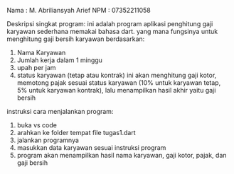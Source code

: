 Nama : M. Abriliansyah Arief
NPM : 07352211058

Deskripsi singkat program:
ini adalah program aplikasi penghitung gaji karyawan sederhana memakai bahasa dart.
yang mana fungsinya untuk menghitung gaji bersih karyawan berdasarkan:

1. Nama Karyawan
2. Jumlah kerja dalam 1 minggu
3. upah per jam
4. status karyawan (tetap atau kontrak)
   ini akan menghitung gaji kotor, memotong pajak sesuai status karyawan (10% untuk karyawan tetap, 5% untuk karyawan kontrak), lalu menampilkan hasil akhir yaitu gaji bersih

instruksi cara menjalankan program:

1. buka vs code
2. arahkan ke folder tempat file tugas1.dart
3. jalankan programnya
4. masukkan data karyawan sesuai instruksi program
5. program akan menampilkan hasil nama karyawan, gaji kotor, pajak, dan gaji bersih
